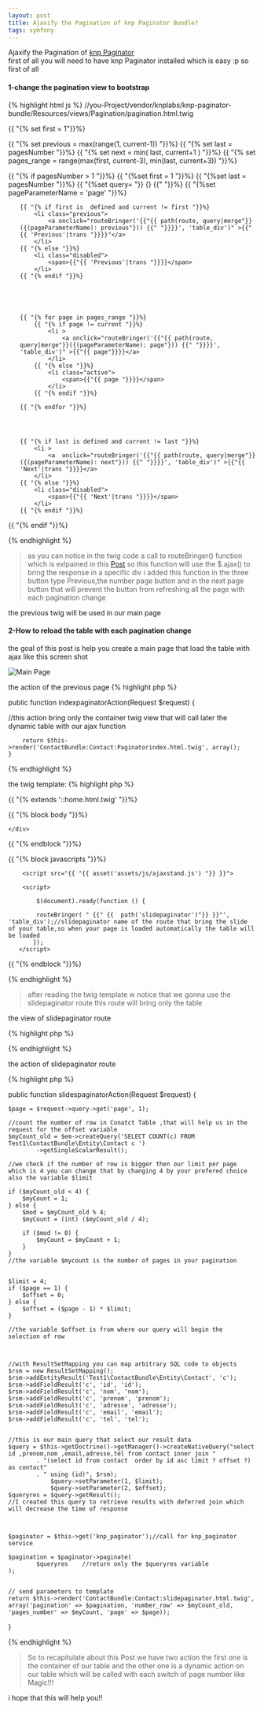 ```yaml
---
layout: post
title: Ajaxify the Pagination of knp Paginator Bundle?
tags: symfony
---
```



<link rel="stylesheet" href="//cdnjs.cloudflare.com/ajax/libs/highlight.js/8.7/styles/default.min.css">
<script src="//cdnjs.cloudflare.com/ajax/libs/highlight.js/8.7/highlight.min.js"></script>



Ajaxify the Pagination of [knp Paginator](https://github.com/KnpLabs/KnpPaginatorBundle)  
first of all you will need to have knp Paginator installed which is easy :p so first of all
<h4>1-change the pagination view to bootstrap</h4>


{% highlight html js %}
//you-Project/vendor/knplabs/knp-paginator-bundle/Resources/views/Pagination/pagination.html.twig

{{ "{% set first = 1"}}%}

{{ "{% set previous = max(range(1, current-1)) "}}%}
{{ "{% set last = pagesNumber "}}%}
{{ "{% set next = min( last, current+1 ) "}}%}
{{ "{% set pages_range = range(max(first, current-3), min(last, current+3)) "}}%}

{{ "{% if pagesNumber > 1 "}}%}
    {{ "{%set first = 1 "}}%}
    {{ "{%set last = pagesNumber "}}%}
    {{ "{%set query= "}} {} {{" "}}%}
    {{ "{%set pageParameterName = 'page' "}}%}

<ul class="pagination">


    {{ "{% if first is  defined and current != first "}}%}
        <li class="previous">
            <a onclick="routeBringer('{{"{{ path(route, query|merge"}}({(pageParameterName): previous"})) {{" "}}}}', 'table_div')" >{{"{{ 'Previous'|trans "}}}}"</a>
        </li>
    {{ "{% else "}}%}
        <li class="disabled">
            <span>{{"{{ 'Previous'|trans "}}}}</span>
        </li>
    {{ "{% endif "}}%}





    {{ "{% for page in pages_range "}}%}
        {{ "{% if page != current "}}%}
            <li >
                <a onclick="routeBringer('{{"{{ path(route, query|merge"}}({(pageParameterName): page"})) {{" "}}}}', 'table_div')" >{{"{{ page"}}}}</a>
            </li>
        {{ "{% else "}}%}
            <li class="active">
                <span>{{"{{ page "}}}}</span>
            </li>
        {{ "{% endif "}}%}

    {{ "{% endfor "}}%}




    {{ "{% if last is defined and current != last "}}%}
        <li >
            <a  onclick="routeBringer('{{"{{ path(route, query|merge"}}({(pageParameterName): next"})) {{" "}}}}', 'table_div')" >{{"{{ 'Next'|trans "}}}}</a>
        </li>
    {{ "{% else "}}%}
        <li class="disabled">
            <span>{{"{{ 'Next'|trans "}}}}</span>
        </li>
    {{ "{% endif "}}%}
</ul>
{{ "{% endif "}}%}

{% endhighlight %}




>as you can notice in the twig code a call to routeBringer() function which is  exlpained in this [Post]() so this function will use the $.ajax() to bring the response in a specific div
i added this function in the three button type Previous,the number page button and in the next page button that will prevent the button from refreshing all the page with each pagination change  

the previous twig will be used in our main page

<h4>2-How to reload the table with each pagination change</h4>


the goal of this post is help you create a main page that load the table with ajax like this screen shot

<img src="{{ project.url }}/images/mainpage.png" alt="Main Page" >

the action of the previous page
{% highlight php %}

public function indexpaginatorAction(Request $request) {

//this action bring only the container twig view that will call later the dynamic table with our ajax function

        return $this->render('ContactBundle:Contact:Paginatorindex.html.twig', array();
    }

{% endhighlight %}

the twig template:
{% highlight php %}

{{ "{% extends '::home.html.twig' "}}%}


{{ "{% block body "}}%}
    <div id="table_div">

    </div>

{{ "{% endblock  "}}%}

{{ "{% block javascripts "}}%}

        <script src="{{ "{{ asset('assets/js/ajaxstand.js') "}} }}">

        <script>

            $(document).ready(function () {

            routeBringer( " {{" {{  path('slidepaginator')"}} }}"', 'table_div');//slidepaginator name of the route that bring the slide of your table,so when your page is loaded automatically the table will be loaded
           });
       </script>
{{ "{% endblock  "}}%}

{% endhighlight %}


>after reading the twig template w notice that we gonna use the slidepaginator route this route will bring only the table


the view of slidepaginator route


{% highlight php %}


{% endhighlight %}

the action of slidepaginator route

{% highlight php %}

public function slidespaginatorAction(Request $request) {

    $page = $request->query->get('page', 1);

    //count the number of row in Conatct Table ,that will help us in the request for the offset variable
    $myCount_old = $em->createQuery('SELECT COUNT(c) FROM Test1\ContactBundle\Entity\Contact c ')
            ->getSingleScalarResult();

    //we check if the number of row is bigger then our limit per page which is 4 you can change that by changing 4 by your prefered choice also the variable $limit

    if ($myCount_old < 4) {
        $myCount = 1;
    } else {
        $mod = $myCount_old % 4;
        $myCount = (int) ($myCount_old / 4);

        if ($mod != 0) {
            $myCount = $myCount + 1;
        }
    }
    //the variable $mycount is the number of pages in your pagination


    $limit = 4;
    if ($page == 1) {
        $offset = 0;
    } else {
        $offset = ($page - 1) * $limit;
    }

    //the variable $offset is from where our query will begin the selection of row



    //with ResultSetMapping you can map arbitrary SQL code to objects
    $rsm = new ResultSetMapping();
    $rsm->addEntityResult('Test1\ContactBundle\Entity\Contact', 'c');
    $rsm->addFieldResult('c', 'id', 'id');
    $rsm->addFieldResult('c', 'nom', 'nom');
    $rsm->addFieldResult('c', 'prenom', 'prenom');
    $rsm->addFieldResult('c', 'adresse', 'adresse');
    $rsm->addFieldResult('c', 'email', 'email');
    $rsm->addFieldResult('c', 'tel', 'tel');


    //this is our main query that select our result data
    $query = $this->getDoctrine()->getManager()->createNativeQuery("select id ,prenom,nom ,email,adresse,tel from contact inner join "
            . "(select id from contact  order by id asc limit ? offset ?) as contact"
            . " using (id)", $rsm);
                $query->setParameter(1, $limit);
                $query->setParameter(2, $offset);
    $queryres = $query->getResult();
    //I created this query to retrieve results with deferred join which will decrease the time of response



    $paginator = $this->get('knp_paginator');//call for knp_paginator service

    $pagination = $paginator->paginate(
            $queryres    //return only the $queryres variable
    );


    // send parameters to template
    return $this->render('ContactBundle:Contact:slidepaginator.html.twig', array('pagination' => $pagination, 'number_row' => $myCount_old, 'pages_number' => $myCount, 'page' => $page));
}

{% endhighlight %}


>So to recapitulate about this Post we have two action the first one is the container of our table and the other one is a dynamic action on our table which will be called with each switch of page number like Magic!!!

i hope that this will help you!!
